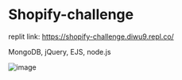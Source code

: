 # Shopify-challenge
replit link: https://shopify-challenge.diwu9.repl.co/


MongoDB, jQuery, EJS, node.js


![image](https://user-images.githubusercontent.com/95495325/169831884-36496f51-7611-40e9-be16-28a32c8d5f16.png)
